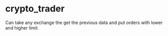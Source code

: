 # crypto_trader
Can take any exchange the get the previous data and put orders with lower and higher limit.
